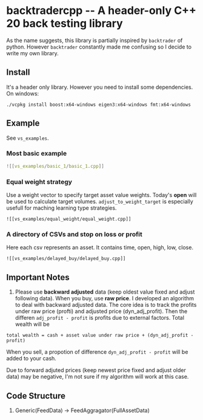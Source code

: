 # backtradercpp -- A header-only C++ 20 back testing library

As the name suggests, this library is partially inspired by `backtrader` of python. However `backtrader` constantly made me confusing so I decide to write my own library.

## Install
It's a header only library. However you need to install some dependencies. On windows:
```
./vcpkg install boost:x64-windows eigen3:x64-windows fmt:x64-windows
```


## Example
See `vs_examples`.

### Most basic example

```cpp
![[vs_examples/basic_1/basic_1.cpp]]
```

### Equal weight strategy

Use a weight vector to specify target asset value weights. Today's **open** will be used to calculate target volumes. `adjust_to_weight_target` is especially usefull for maching learning type strategies.

```
![[vs_examples/equal_weight/equal_weight.cpp]]
```

### A directory of CSVs and stop on loss or profit

Here each csv represents an asset. It contains time, open, high, low, close.

```
![[vs_examples/delayed_buy/delayed_buy.cpp]]
```

## Important Notes

1. Please use **backward adjusted** data (keep oldest value fixed and adjust following data). When you buy, use **raw price**. I developed an algorithm to deal with backward adjusted data. The core idea is to track the profits under raw price (profti) and adjusted price (dyn_adj_profit). Then the differen `adj_profit - profit` is profits due to external factors. Total wealth will be
```
total wealth = cash + asset value under raw price + (dyn_adj_profit - profit)
```
When you sell, a propotion of difference `dyn_adj_profit - profit` will be added to your cash.

Due to forward adjuted prices (keep newest price fixed and adjust older data) may be negative, I'm not sure if my algorithm will work at this case.
## Code Structure
1. Generic(FeedData) -> FeedAggragator(FullAssetData)